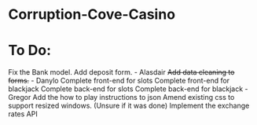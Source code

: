 # Corruption-Cove-Casino

# To Do:
Fix the Bank model.
Add deposit form. - Alasdair
~~Add data cleaning to forms.~~ - Danylo
Complete front-end for slots
Complete front-end for blackjack
Complete back-end for slots
Complete back-end for blackjack - Gregor
Add the how to play instructions to json
Amend existing css to support resized windows. (Unsure if it was done)
Implement the exchange rates API
